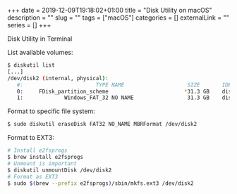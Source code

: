 +++
date = 2019-12-09T19:18:02+01:00
title = "Disk Utility on macOS"
description = ""
slug = ""
tags = ["macOS"]
categories = []
externalLink = ""
series = []
+++

Disk Utility in Terminal

List available volumes:

```bash
$ diskutil list
[...]
/dev/disk2 (internal, physical):
   #:                       TYPE NAME                    SIZE       IDENTIFIER
   0:     FDisk_partition_scheme                        *31.3 GB    disk2
   1:             Windows_FAT_32 NO NAME                 31.3 GB    disk2s1
```

Format to specific file system:

```bash
$ sudo diskutil eraseDisk FAT32 NO_NAME MBRFormat /dev/disk2
```

Format to EXT3:

```bash
# Install e2fsprogs
$ brew install e2fsprogs
# Unmount is important
$ diskutil unmountDisk /dev/disk2
# Format as EXT3
$ sudo $(brew --prefix e2fsprogs)/sbin/mkfs.ext3 /dev/disk2
```

